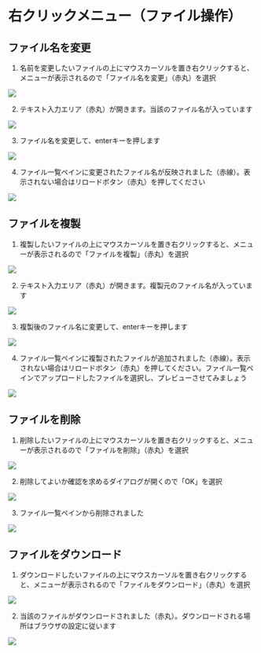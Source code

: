 # 右クリックメニュー（ファイル操作）

## ファイル名を変更

1. 名前を変更したいファイルの上にマウスカーソルを置き右クリックすると、メニューが表示されるので「ファイル名を変更」（赤丸）を選択

![ ](images/file-and-folder-operations/right-click-menu-on-a-file/fig-1.png)

2.  テキスト入力エリア（赤丸）が開きます。当該のファイル名が入っています

![ ](images/file-and-folder-operations/right-click-menu-on-a-file/fig-2.png)

3. ファイル名を変更して、enterキーを押します

![ ](images/file-and-folder-operations/right-click-menu-on-a-file/fig-3.png)

4. ファイル一覧ペインに変更されたファイル名が反映されました（赤線）。表示されない場合はリロードボタン（赤丸）を押してください

![ ](images/file-and-folder-operations/right-click-menu-on-a-file/fig-4.png)

## ファイルを複製

1. 複製したいファイルの上にマウスカーソルを置き右クリックすると、メニューが表示されるので「ファイルを複製」（赤丸）を選択

![ ](images/file-and-folder-operations/right-click-menu-on-a-file/fig-5.png)

2. テキスト入力エリア（赤丸）が開きます。複製元のファイル名が入っています

![ ](images/file-and-folder-operations/right-click-menu-on-a-file/fig-6.png)

3. 複製後のファイル名に変更して、enterキーを押します

![ ](images/file-and-folder-operations/right-click-menu-on-a-file/fig-7.png)

4. ファイル一覧ペインに複製されたファイルが追加されました（赤線）。表示されない場合はリロードボタン（赤丸）を押してください。ファイル一覧ペインでアップロードしたファイルを選択し、プレビューさせてみましょう

![ ](images/file-and-folder-operations/right-click-menu-on-a-file/fig-8.png)


## ファイルを削除

1. 削除したいファイルの上にマウスカーソルを置き右クリックすると、メニューが表示されるので「ファイルを削除」（赤丸）を選択

![ ](images/file-and-folder-operations/right-click-menu-on-a-file/fig-9.png)

2. 削除してよいか確認を求めるダイアログが開くので「OK」を選択

![ ](images/file-and-folder-operations/right-click-menu-on-a-file/fig-10.png)

3. ファイル一覧ペインから削除されました

![ ](images/file-and-folder-operations/right-click-menu-on-a-file/fig-11.png)

## ファイルをダウンロード

1.  ダウンロードしたいファイルの上にマウスカーソルを置き右クリックすると、メニューが表示されるので「ファイルをダウンロード」（赤丸）を選択

![ ](images/file-and-folder-operations/right-click-menu-on-a-file/fig-12.png)

2. 当該のファイルがダウンロードされました（赤丸）。ダウンロードされる場所はブラウザの設定に従います

![ ](images/file-and-folder-operations/right-click-menu-on-a-file/fig-13.png)